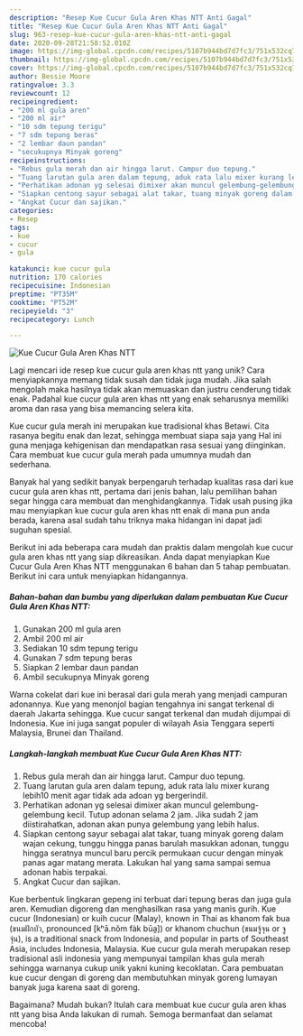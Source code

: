 ```yaml
---
description: "Resep Kue Cucur Gula Aren Khas NTT Anti Gagal"
title: "Resep Kue Cucur Gula Aren Khas NTT Anti Gagal"
slug: 963-resep-kue-cucur-gula-aren-khas-ntt-anti-gagal
date: 2020-09-28T21:58:52.010Z
image: https://img-global.cpcdn.com/recipes/5107b944bd7d7fc3/751x532cq70/kue-cucur-gula-aren-khas-ntt-foto-resep-utama.jpg
thumbnail: https://img-global.cpcdn.com/recipes/5107b944bd7d7fc3/751x532cq70/kue-cucur-gula-aren-khas-ntt-foto-resep-utama.jpg
cover: https://img-global.cpcdn.com/recipes/5107b944bd7d7fc3/751x532cq70/kue-cucur-gula-aren-khas-ntt-foto-resep-utama.jpg
author: Bessie Moore
ratingvalue: 3.3
reviewcount: 12
recipeingredient:
- "200 ml gula aren"
- "200 ml air"
- "10 sdm tepung terigu"
- "7 sdm tepung beras"
- "2 lembar daun pandan"
- "secukupnya Minyak goreng"
recipeinstructions:
- "Rebus gula merah dan air hingga larut. Campur duo tepung."
- "Tuang larutan gula aren dalam tepung, aduk rata lalu mixer kurang lebih10 menit agar tidak ada adoan yg bergerindil."
- "Perhatikan adonan yg selesai dimixer akan muncul gelembung-gelembung kecil. Tutup adonan selama 2 jam. Jika sudah 2 jam diistirahatkan, adonan akan punya gelembung yang lebih halus."
- "Siapkan centong sayur sebagai alat takar, tuang minyak goreng dalam wajan cekung, tunggu hingga panas barulah masukkan adonan, tunggu hingga seratnya muncul baru percik permukaan cucur dengan minyak panas agar matang merata. Lakukan hal yang sama sampai semua adonan habis terpakai."
- "Angkat Cucur dan sajikan."
categories:
- Resep
tags:
- kue
- cucur
- gula

katakunci: kue cucur gula 
nutrition: 170 calories
recipecuisine: Indonesian
preptime: "PT35M"
cooktime: "PT52M"
recipeyield: "3"
recipecategory: Lunch

---
```



![Kue Cucur Gula Aren Khas NTT](https://img-global.cpcdn.com/recipes/5107b944bd7d7fc3/751x532cq70/kue-cucur-gula-aren-khas-ntt-foto-resep-utama.jpg)

Lagi mencari ide resep kue cucur gula aren khas ntt yang unik? Cara menyiapkannya memang tidak susah dan tidak juga mudah. Jika salah mengolah maka hasilnya tidak akan memuaskan dan justru cenderung tidak enak. Padahal kue cucur gula aren khas ntt yang enak seharusnya memiliki aroma dan rasa yang bisa memancing selera kita.

Kue cucur gula merah ini merupakan kue tradisional khas Betawi. Cita rasanya begitu enak dan lezat, sehingga membuat siapa saja yang Hal ini guna menjaga kehigenisan dan mendapatkan rasa sesuai yang diinginkan. Cara membuat kue cucur gula merah pada umumnya mudah dan sederhana.

Banyak hal yang sedikit banyak berpengaruh terhadap kualitas rasa dari kue cucur gula aren khas ntt, pertama dari jenis bahan, lalu pemilihan bahan segar hingga cara membuat dan menghidangkannya. Tidak usah pusing jika mau menyiapkan kue cucur gula aren khas ntt enak di mana pun anda berada, karena asal sudah tahu triknya maka hidangan ini dapat jadi suguhan spesial.


Berikut ini ada beberapa cara mudah dan praktis dalam mengolah kue cucur gula aren khas ntt yang siap dikreasikan. Anda dapat menyiapkan Kue Cucur Gula Aren Khas NTT menggunakan 6 bahan dan 5 tahap pembuatan. Berikut ini cara untuk menyiapkan hidangannya.

<!--inarticleads1-->

##### Bahan-bahan dan bumbu yang diperlukan dalam pembuatan Kue Cucur Gula Aren Khas NTT:

1. Gunakan 200 ml gula aren
1. Ambil 200 ml air
1. Sediakan 10 sdm tepung terigu
1. Gunakan 7 sdm tepung beras
1. Siapkan 2 lembar daun pandan
1. Ambil secukupnya Minyak goreng


Warna cokelat dari kue ini berasal dari gula merah yang menjadi campuran adonannya. Kue yang menonjol bagian tengahnya ini sangat terkenal di daerah Jakarta sehingga. Kue cucur sangat terkenal dan mudah dijumpai di Indonesia. Kue ini juga sangat populer di wilayah Asia Tenggara seperti Malaysia, Brunei dan Thailand. 

<!--inarticleads2-->

##### Langkah-langkah membuat Kue Cucur Gula Aren Khas NTT:

1. Rebus gula merah dan air hingga larut. Campur duo tepung.
1. Tuang larutan gula aren dalam tepung, aduk rata lalu mixer kurang lebih10 menit agar tidak ada adoan yg bergerindil.
1. Perhatikan adonan yg selesai dimixer akan muncul gelembung-gelembung kecil. Tutup adonan selama 2 jam. Jika sudah 2 jam diistirahatkan, adonan akan punya gelembung yang lebih halus.
1. Siapkan centong sayur sebagai alat takar, tuang minyak goreng dalam wajan cekung, tunggu hingga panas barulah masukkan adonan, tunggu hingga seratnya muncul baru percik permukaan cucur dengan minyak panas agar matang merata. Lakukan hal yang sama sampai semua adonan habis terpakai.
1. Angkat Cucur dan sajikan.


Kue berbentuk lingkaran gepeng ini terbuat dari tepung beras dan juga gula aren. Kemudian digoreng dan menghasilkan rasa yang manis gurih. Kue cucur (Indonesian) or kuih cucur (Malay), known in Thai as khanom fak bua (ขนมฝักบัว, pronounced [kʰā.nǒm fàk būa̯]) or khanom chuchun (ขนมจู้จุน or จูจุ่น), is a traditional snack from Indonesia, and popular in parts of Southeast Asia, includes Indonesia, Malaysia. Kue cucur gula merah merupakan resep tradisional asli indonesia yang mempunyai tampilan khas gula merah sehingga warnanya cukup unik yakni kuning kecoklatan. Cara pembuatan kue cucur dengan di goreng dan membutuhkan minyak goreng lumayan banyak juga karena saat di goreng. 

Bagaimana? Mudah bukan? Itulah cara membuat kue cucur gula aren khas ntt yang bisa Anda lakukan di rumah. Semoga bermanfaat dan selamat mencoba!
